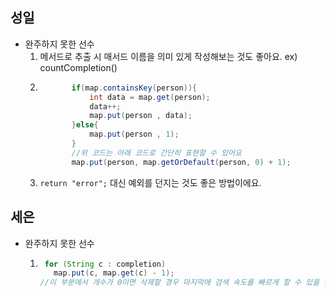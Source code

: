 ## 성일
- 완주하지 못한 선수
  1. 메서드로 추출 시 매서드 이름을 의미 있게 작성해보는 것도 좋아요. ex) countCompletion()
  2. ```java
            if(map.containsKey(person)){
                int data = map.get(person);
                data++;
                map.put(person , data);
            }else{
                map.put(person , 1);
            }
            //위 코드는 아래 코드로 간단히 표현할 수 있어요
            map.put(person, map.getOrDefault(person, 0) + 1);
        ```
  3. `return "error";` 대신 예외를 던지는 것도 좋은 방법이에요.

## 세은
- 완주하지 못한 선수
  1. ```java
      for (String c : completion)
        map.put(c, map.get(c) - 1);
     //이 부분에서 개수가 0이면 삭제할 경우 마지막에 검색 속도를 빠르게 할 수 있을 것 같아요.
``` 